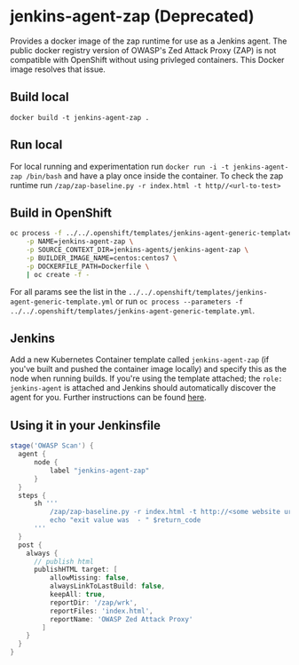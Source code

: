 # jenkins-agent-zap (Deprecated)

Provides a docker image of the zap runtime for use as a Jenkins agent. The public docker registry version of OWASP's Zed Attack Proxy (ZAP) is not compatible with OpenShift without using privleged containers. This Docker image resolves that issue.

## Build local

`docker build -t jenkins-agent-zap .`

## Run local

For local running and experimentation run `docker run -i -t jenkins-agent-zap /bin/bash` and have a play once inside the container. To check the zap runtime run `/zap/zap-baseline.py -r index.html -t http//<url-to-test>`

## Build in OpenShift

```bash
oc process -f ../../.openshift/templates/jenkins-agent-generic-template.yml \
    -p NAME=jenkins-agent-zap \
    -p SOURCE_CONTEXT_DIR=jenkins-agents/jenkins-agent-zap \
    -p BUILDER_IMAGE_NAME=centos:centos7 \
    -p DOCKERFILE_PATH=Dockerfile \
    | oc create -f -
```

For all params see the list in the `../../.openshift/templates/jenkins-agent-generic-template.yml` or run `oc process --parameters -f ../../.openshift/templates/jenkins-agent-generic-template.yml`.

## Jenkins

Add a new Kubernetes Container template called `jenkins-agent-zap` (if you've built and pushed the container image locally) and specify this as the node when running builds. If you're using the template attached; the `role: jenkins-agent` is attached and Jenkins should automatically discover the agent for you. Further instructions can be found [here](https://docs.openshift.com/container-platform/3.7/using_images/other_images/jenkins.html#using-the-jenkins-kubernetes-plug-in-to-run-jobs).

## Using it in your Jenkinsfile

```groovy
stage('OWASP Scan') {
  agent {
      node {
          label "jenkins-agent-zap"
      }
  }
  steps {
      sh '''
          /zap/zap-baseline.py -r index.html -t http://<some website url> || return_code=$?
          echo "exit value was  - " $return_code
      '''
  }
  post {
    always {
      // publish html
      publishHTML target: [
          allowMissing: false,
          alwaysLinkToLastBuild: false,
          keepAll: true,
          reportDir: '/zap/wrk',
          reportFiles: 'index.html',
          reportName: 'OWASP Zed Attack Proxy'
        ]
    }
  }
}
```
